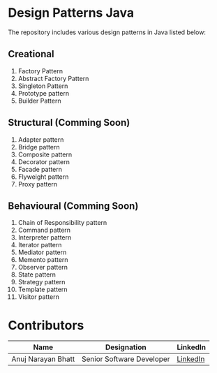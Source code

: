 # Design Patterns Java
The repository includes various design patterns in Java listed below:

## Creational
1. Factory Pattern
2. Abstract Factory Pattern
3. Singleton Pattern
4. Prototype pattern
5. Builder Pattern

## Structural (Comming Soon)
1. Adapter pattern
2. Bridge pattern
3. Composite pattern
4. Decorator pattern
5. Facade pattern
6. Flyweight pattern
7. Proxy pattern

## Behavioural (Comming Soon)
1. Chain of Responsibility pattern
2. Command pattern
3. Interpreter pattern
4. Iterator pattern
5. Mediator pattern
6. Memento pattern
7. Observer pattern
8. State pattern
9. Strategy pattern
10. Template pattern
11. Visitor pattern


# Contributors

Name | Designation | LinkedIn | 
--- | --- | --- 
Anuj Narayan Bhatt | Senior Software Developer | [LinkedIn](https://www.linkedin.com/in/anuj-30bhatt/)
